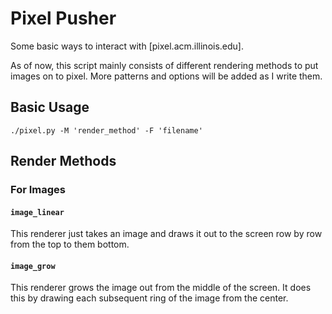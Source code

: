 # Pixel Pusher

Some basic ways to interact with [pixel.acm.illinois.edu].

As of now, this script mainly consists of different rendering methods to put images on to pixel. More patterns and options will be added as I write them.
## Basic Usage

`./pixel.py -M 'render_method' -F 'filename'`

## Render Methods

### For Images

#### `image_linear`

This renderer just takes an image and draws it out to the screen row by row from the top to them bottom.

#### `image_grow`

This renderer grows the image out from the middle of the screen. It does this by drawing each subsequent ring of the image from the center.
